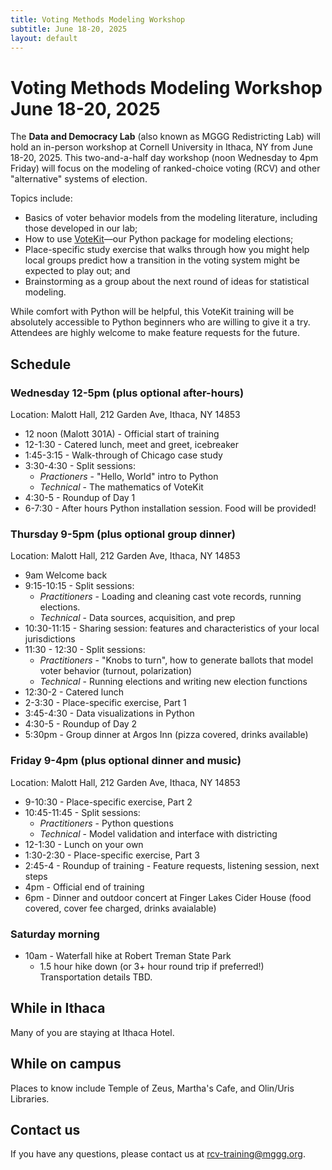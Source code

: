 ```yaml
---
title: Voting Methods Modeling Workshop 
subtitle: June 18-20, 2025
layout: default
---
```


# Voting Methods Modeling Workshop June 18-20, 2025

The **Data and Democracy Lab** (also known as MGGG Redistricting Lab) will hold an in-person workshop at Cornell University in Ithaca, NY from June 18-20, 2025. This two-and-a-half day workshop (noon Wednesday to 4pm Friday) will focus on the modeling of ranked-choice voting (RCV) and other "alternative" systems of election. 

Topics include:
- Basics of voter behavior models from the modeling literature, including those developed in our lab;
- How to use [VoteKit](https://votekit.readthedocs.io/en/latest/)—our Python package for modeling elections;
- Place-specific study exercise that walks through how you might help local groups predict how a transition in the voting system might be expected to play out; and
- Brainstorming as a group about the next round of ideas for statistical modeling.

While comfort with Python will be helpful, this VoteKit training will be absolutely accessible to Python beginners who are willing to give it a try. Attendees are highly welcome to make feature requests for the future. 

## Schedule

### Wednesday 12-5pm (plus optional after-hours)
Location: Malott Hall, 212 Garden Ave, Ithaca, NY 14853

* 12 noon (Malott 301A) - Official start of training
* 12-1:30 - Catered lunch, meet and greet, icebreaker
* 1:45-3:15 - Walk-through of Chicago case study
* 3:30-4:30 - Split sessions: 
    - *Practioners* - "Hello, World" intro to Python
    - *Technical* - The mathematics of VoteKit
* 4:30-5 - Roundup of Day 1
* 6-7:30 - After hours Python installation session. Food will be provided!

### Thursday 9-5pm (plus optional group dinner)
Location: Malott Hall, 212 Garden Ave, Ithaca, NY 14853

* 9am Welcome back
* 9:15-10:15 - Split sessions: 
    - *Practitioners* - Loading and cleaning cast vote records, running elections.
    - *Technical* - Data sources, acquisition, and prep 
* 10:30-11:15 - Sharing session: features and characteristics of your local jurisdictions 
* 11:30 - 12:30 - Split sessions: 
    - *Practitioners* - "Knobs to turn", how to generate ballots that model voter behavior (turnout, polarization)
    - *Technical* - Running elections and writing new election functions
* 12:30-2 - Catered lunch
* 2-3:30 - Place-specific exercise, Part 1
* 3:45-4:30 - Data visualizations in Python
* 4:30-5 - Roundup of Day 2
* 5:30pm - Group dinner at Argos Inn (pizza covered, drinks available)


### Friday 9-4pm (plus optional dinner and music)
Location: Malott Hall, 212 Garden Ave, Ithaca, NY 14853

* 9-10:30 - Place-specific exercise, Part 2
* 10:45-11:45 - Split sessions: 
    - *Practitioners* - Python questions
    - *Technical* - Model validation and interface with districting
* 12-1:30 - Lunch on your own
* 1:30-2:30 - Place-specific exercise, Part 3
* 2:45-4 - Roundup of training - Feature requests, listening session, next steps
* 4pm - Official end of training
* 6pm - Dinner and outdoor concert at Finger Lakes Cider House (food covered, cover fee charged, drinks avaialable)

### Saturday morning
* 10am - Waterfall hike at Robert Treman State Park
     - 1.5 hour hike down (or 3+ hour round trip if preferred!) Transportation details TBD.

## While in Ithaca
Many of you are staying at Ithaca Hotel.  

## While on campus
Places to know include Temple of Zeus, Martha's Cafe, and Olin/Uris Libraries.  

## Contact us

If you have any questions, please contact us at [rcv-training@mggg.org](mailto:rcv-training@mggg.org). 
